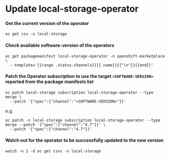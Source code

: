 # Update local-storage-operator

#### Get the current version of the operator

```shell
oc get csv -n local-storage
```

#### Check available software-version of the operators

```shell
oc get packagemanifest local-storage-operator -n openshift-marketplace \
  --template='{{range .status.channels}}{{.name}}{{"\n"}}{{end}}'
```

#### Patch the Operator subscription to use the target `<SOFTWARE-VERSION>` reported from the package manifests list

```shell
oc patch local-storage subscription local-storage-operator --type merge \
  --patch '{"spec":{"channel":"<SOFTWARE-VERSION>"}}'
```

e.g.

```shell
oc patch -n local-storage subscription local-storage-operator --type merge --patch '{"spec":{"channel":"4.7"}}' \
  --patch '{"spec":{"channel":"4.7"}}'
```

#### Watch out for the operator to be successfully updated to the new version

```shell
watch -n 1 -d oc get csvs -n local-storage
```
